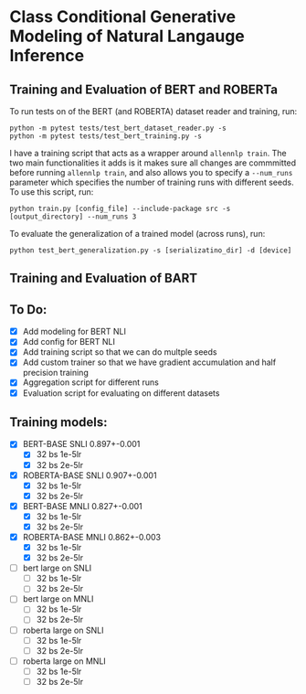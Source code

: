 # Class Conditional Generative Modeling of Natural Langauge Inference

## Training and Evaluation of BERT and ROBERTa
To run tests on of the BERT (and ROBERTA) dataset reader and training, run:
```
python -m pytest tests/test_bert_dataset_reader.py -s
python -m pytest tests/test_bert_training.py -s
```

I have a training script that acts as a wrapper around `allennlp train`. 
The two main functionalities it adds is it makes sure all changes are commmitted before running `allennlp train`, 
and also allows you to specify a `--num_runs` parameter which specifies the number of training runs with
different seeds. To use this script, run:
```
python train.py [config_file] --include-package src -s [output_directory] --num_runs 3
```

To evaluate the generalization of a trained model (across runs), run:
```
python test_bert_generalization.py -s [serializatino_dir] -d [device]
```

## Training and Evaluation of BART

## To Do:

- [x] Add modeling for BERT NLI
- [x] Add config for BERT NLI
- [x] Add training script so that we can do multple seeds
- [x] Add custom trainer so that we have gradient accumulation and half precision training
- [x] Aggregation script for different runs
- [x] Evaluation script for evaluating on different datasets

## Training models:
- [x] BERT-BASE SNLI 0.897+-0.001
	- [x] 32 bs 1e-5lr
	- [x] 32 bs 2e-5lr
- [x] ROBERTA-BASE SNLI 0.907+-0.001
	- [x] 32 bs 1e-5lr
	- [x] 32 bs 2e-5lr
- [x] BERT-BASE MNLI 0.827+-0.001
	- [x] 32 bs 1e-5lr
	- [x] 32 bs 2e-5lr
- [x] ROBERTA-BASE MNLI 0.862+-0.003
	- [x] 32 bs 1e-5lr
	- [x] 32 bs 2e-5lr

- [ ] bert large on SNLI
	- [ ] 32 bs 1e-5lr
	- [ ] 32 bs 2e-5lr
- [ ] bert large on MNLI
	- [ ] 32 bs 1e-5lr
	- [ ] 32 bs 2e-5lr
- [ ] roberta large on SNLI
	- [ ] 32 bs 1e-5lr
	- [ ] 32 bs 2e-5lr
- [ ] roberta large on MNLI
	- [ ] 32 bs 1e-5lr
	- [ ] 32 bs 2e-5lr